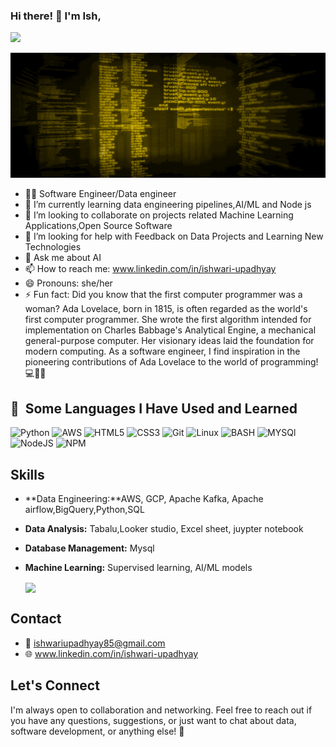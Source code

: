 
### Hi there!  👋  I'm Ish, 

![](https://komarev.com/ghpvc/?username=your-github-ishwari198&label=PROFILE+VIEWS)


<img src="data.gif" alt="GitHub Logo" width="700px" height="200px">

- 🧑‍💻 Software Engineer/Data engineer
- 🌱 I’m currently learning data engineering pipelines,AI/ML and Node js
- 👯 I’m looking to collaborate on projects related Machine Learning Applications,Open Source Software
- 🤔 I’m looking for help with Feedback on Data Projects and Learning New Technologies
- 💬 Ask me about AI 
- 📫 How to reach me:  www.linkedin.com/in/ishwari-upadhyay
- 😄 Pronouns: she/her
- ⚡ Fun fact: Did you know that the first computer programmer was a woman? Ada Lovelace, born in 1815, is often regarded as the world's first computer programmer. She wrote the first algorithm intended for implementation on Charles Babbage's Analytical Engine, a mechanical general-purpose computer. Her visionary ideas laid the foundation for modern computing. As a software engineer, I find inspiration in the pioneering contributions of Ada Lovelace to the world of programming! 💻👩‍💻
<h2> 🚀 &nbsp;Some Languages I Have Used and Learned</h2>
<p align="left">
  
![Python](https://img.shields.io/badge/Python-3776AB?style=for-the-badge&logo=python&logoColor=white) 
![AWS](https://img.shields.io/badge/Amazon_AWS-FF9900?style=for-the-badge&logo=amazonaws&logoColor=white) 
![HTML5](https://img.shields.io/badge/html5-%23E34F26.svg?style=for-the-badge&logo=html5&logoColor=white)
![CSS3](https://img.shields.io/badge/css3-%231572B6.svg?style=for-the-badge&logo=css3&logoColor=white) 
![Git](https://img.shields.io/badge/GIT-E44C30?style=for-the-badge&logo=git&logoColor=white)
![Linux](https://img.shields.io/badge/Linux-FCC624?style=for-the-badge&logo=linux&logoColor=black)
![BASH](https://img.shields.io/badge/GNU%20Bash-4EAA25?style=for-the-badge&logo=GNU%20Bash&logoColor=white) 
![MYSQl](https://img.shields.io/badge/MySQL-005C84?style=for-the-badge&logo=mysql&logoColor=white)
![NodeJS](https://img.shields.io/badge/node.js-6DA55F?style=for-the-badge&logo=node.js&logoColor=white) 
![NPM](https://img.shields.io/badge/NPM-%23000000.svg?style=for-the-badge&logo=npm&logoColor=white) 

</p>

## Skills
- **Data Engineering:**AWS, GCP, Apache Kafka, Apache airflow,BigQuery,Python,SQL
- **Data Analysis:** Tabalu,Looker studio, Excel sheet, juypter notebook
- **Database Management:** Mysql
- **Machine Learning:** Supervised learning, AI/ML models

  <a href="https://github.com/anuraghazra/convoychat">
  <img height=200 align="center" src="https://github-readme-stats.vercel.app/api/top-langs?username=ishwari198&layout=compact&langs_count=8&card_width=320" />
  </a>


## Contact

- 📧 ishwariupadhyay85@gmail.com
- 🌐 www.linkedin.com/in/ishwari-upadhyay


## Let's Connect

I'm always open to collaboration and networking. Feel free to reach out if you have any questions, suggestions, or just want to chat about data, software development, or anything else! 🚀

  
